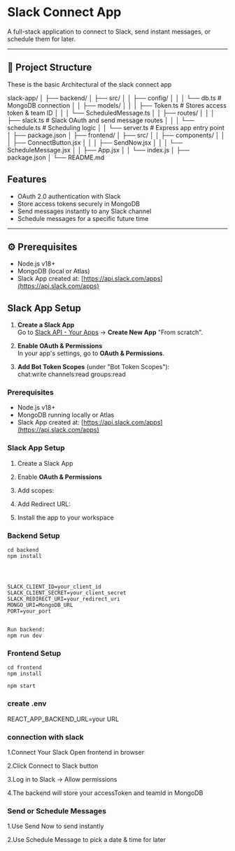 # Slack Connect App

A full-stack application to connect to Slack, send instant messages, or schedule them for later.

---

## 📂 Project Structure

These is the basic Architectural of the slack connect app


slack-app/
│
├── backend/
│ ├── src/
│ │ ├── config/
│ │ │ └── db.ts # MongoDB connection
│ │ ├── models/
│ │ │ ├── Token.ts # Stores access token & team ID
│ │ │ └── ScheduledMessage.ts
│ │ ├── routes/
│ │ │ ├── slack.ts # Slack OAuth and send message routes
│ │ │ └── schedule.ts # Scheduling logic
│ │ └── server.ts # Express app entry point
│ ├── package.json
│
├── frontend/
│ ├── src/
│ │ ├── components/
│ │ │ ├── ConnectButton.jsx
│ │ │ ├── SendNow.jsx
│ │ │ └── ScheduleMessage.jsx
│ │ ├── App.jsx
│ │ └── index.js
│ ├── package.json
│
└── README.md



##  Features

- OAuth 2.0 authentication with Slack
- Store access tokens securely in MongoDB
- Send messages instantly to any Slack channel
- Schedule messages for a specific future time

---

## ⚙️ Prerequisites
- Node.js v18+
- MongoDB (local or Atlas)
- Slack App created at: [https://api.slack.com/apps](https://api.slack.com/apps)



##  Slack App Setup

1. **Create a Slack App**  
   Go to [Slack API - Your Apps](https://api.slack.com/apps) → **Create New App**  "From scratch".

2. **Enable OAuth & Permissions**  
   In your app's settings, go to **OAuth & Permissions**.

3. **Add Bot Token Scopes** (under "Bot Token Scopes"):  
chat:write
channels:read
groups:read




###  Prerequisites
- Node.js v18+
- MongoDB running locally or Atlas
- Slack App created at: [https://api.slack.com/apps](https://api.slack.com/apps)

### Slack App Setup
1. Create a Slack App
2. Enable **OAuth & Permissions**
3. Add scopes:
4. Add Redirect URL:  

5. Install the app to your workspace

###  Backend Setup
```terminal
cd backend
npm install




SLACK_CLIENT_ID=your_client_id
SLACK_CLIENT_SECRET=your_client_secret
SLACK_REDIRECT_URI=your_redirect_uri
MONGO_URI=MongoDB_URL
PORT=your_port


Run backend:
npm run dev
```

###  Frontend Setup
```terminal
cd frontend
npm install

npm start
```

### create .env 
REACT_APP_BACKEND_URL=your URL

###  connection with slack
1.Connect Your Slack
Open frontend in browser

2.Click Connect to Slack button

3.Log in to Slack -> Allow permissions

4.The backend will store your accessToken and teamId in MongoDB


### Send or Schedule Messages

1.Use Send Now to send instantly

2.Use Schedule Message to pick a date & time for later








 

